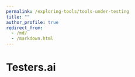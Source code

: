 ```yaml
---
permalink: /exploring-tools/tools-under-testing 
title: ""
author_profile: true
redirect_from:
  - /md/
  - /markdown.html
---
```


# Testers.ai  


